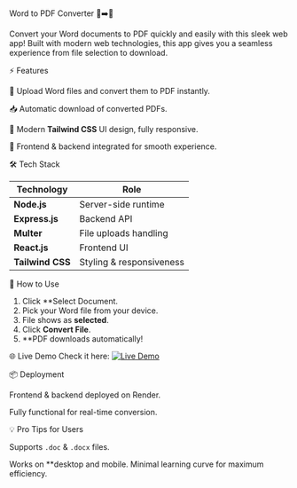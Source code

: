 Word to PDF Converter 📝➡️📄

Convert your Word documents to PDF quickly and easily with this sleek web app! Built with modern web technologies, this app gives you a seamless experience from file selection to download.

⚡ Features

🚀 Upload Word files and convert them to PDF instantly.

📥 Automatic download of converted PDFs.

🎨 Modern **Tailwind CSS** UI design, fully responsive.

🔗 Frontend & backend integrated for smooth experience.

🛠️ Tech Stack

| Technology       | Role                     |
| ---------------- | ------------------------ |
| **Node.js**      | Server-side runtime      |
| **Express.js**   | Backend API              |
| **Multer**       | File uploads handling    |
| **React.js**     | Frontend UI              |
| **Tailwind CSS** | Styling & responsiveness |



🎯 How to Use
1. Click **Select Document.
2. Pick your Word file from your device.
3. File shows as **selected**.
4. Click **Convert File**.
5. **PDF downloads automatically!


🌐 Live Demo
Check it here: [![Live Demo](https://img.shields.io/badge/Live-Demo-blue?style=for-the-badge)](https://convoapp-frontend.onrender.com)


📦 Deployment

 Frontend & backend deployed on Render.
 
 Fully functional for real-time conversion.


💡 Pro Tips for Users

Supports `.doc` & `.docx` files.

Works on **desktop and mobile.
Minimal learning curve for maximum efficiency.




